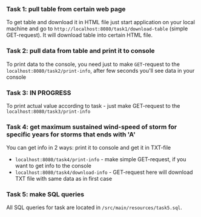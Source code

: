 ### Task 1: pull table from certain web page  
To get table and download it in HTML file just start application on your local machine and go to ```http://localhost:8080/task1/download-table``` (simple GET-request). It will download table into certain HTML file.  
### Task 2: pull data from table and print it to console  
To print data to the console, you need just to make ```GET```-request to the ```localhost:8080/task2/print-info```, after few seconds you'll see data in your console  
### Task 3: IN PROGRESS  
To print actual value according to task - just make GET-request to the ```localhost:8080/task3/print-info```
### Task 4: get maximum sustained wind-speed of storm for specific years for storms that ends with 'A'  
You can get info in 2 ways: print it to console and get it in TXT-file  
* ```localhost:8080/task4/print-info``` - make simple GET-request, if you want to get info to the console  
* ```localhost:8080/task4/download-info``` - GET-request here will download TXT file with same data as in first case  
### Task 5: make SQL queries  
All SQL queries for task are located in ```/src/main/resources/task5.sql```.